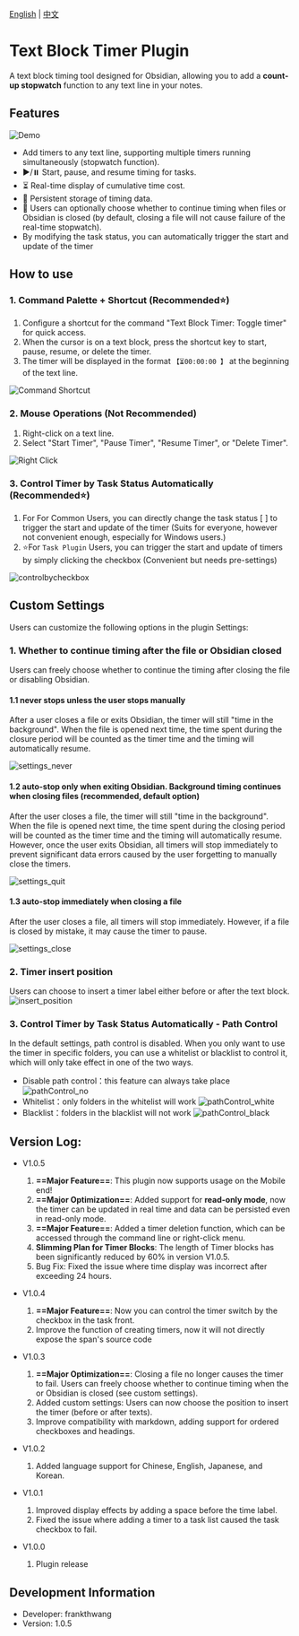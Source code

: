 [English](https://github.com/wth461694678/text-block-timer/blob/main/README.md) | [中文](https://github.com/wth461694678/text-block-timer/blob/main/README.zh.md)

# Text Block Timer Plugin

A text block timing tool designed for Obsidian, allowing you to add a **count-up stopwatch** function to any text line in your notes.

## Features

![Demo](https://github.com/wth461694678/text-block-timer/blob/main/demo/demo.gif)

- Add timers to any text line, supporting multiple timers running simultaneously (stopwatch function).
- ▶️/⏸️ Start, pause, and resume timing for tasks.
- ⏳ Real-time display of cumulative time cost.
- 💾 Persistent storage of timing data.
- 🔄 Users can optionally choose whether to continue timing when files or Obsidian is closed (by default, closing a file will not cause failure of the real-time stopwatch).
- By modifying the task status, you can automatically trigger the start and update of the timer

## How to use

### 1. Command Palette + Shortcut (Recommended⭐️)

1. Configure a shortcut for the command "Text Block Timer: Toggle timer" for quick access.
2. When the cursor is on a text block, press the shortcut key to start, pause, resume, or delete the timer.
3. The timer will be displayed in the format `【⏳00:00:00 】` at the beginning of the text line.

![Command Shortcut](https://github.com/wth461694678/text-block-timer/blob/main/demo/command_shortcut.gif)

### 2. Mouse Operations (Not Recommended)

1. Right-click on a text line.
2. Select "Start Timer", "Pause Timer", "Resume Timer", or "Delete Timer".

![Right Click](https://github.com/wth461694678/text-block-timer/blob/main/demo/right_click.gif)

### 3. Control Timer by Task Status Automatically (Recommended⭐️)

1. For For Common Users, you can directly change the task status [ ] to trigger the start and update of the timer (Suits for everyone, however not convenient enough, especially for Windows users.)
2. ⭐️For `Task Plugin` Users, you can trigger the start and update of timers by simply clicking the checkbox (Convenient but needs pre-settings)

![controlbycheckbox](https://github.com/wth461694678/text-block-timer/blob/main/demo/controlbycheckbox.gif)

## Custom Settings

Users can customize the following options in the plugin Settings:

### 1. Whether to continue timing after the file or Obsidian closed

Users can freely choose whether to continue the timing after closing the file or disabling Obsidian.

#### 1.1 never stops unless the user stops manually

After a user closes a file or exits Obsidian, the timer will still "time in the background". When the file is opened next time, the time spent during the closure period will be counted as the timer time and the timing will automatically resume.

![settings_never](https://github.com/wth461694678/text-block-timer/blob/main/demo/settings_never.gif)

#### 1.2 auto-stop only when exiting Obsidian. Background timing continues when closing files (recommended, default option)

After the user closes a file, the timer will still "time in the background". When the file is opened next time, the time spent during the closing period will be counted as the timer time and the timing will automatically resume.
However, once the user exits Obsidian, all timers will stop immediately to prevent significant data errors caused by the user forgetting to manually close the timers.

![settings_quit](https://github.com/wth461694678/text-block-timer/blob/main/demo/settings_quit.gif)

#### 1.3 auto-stop immediately when closing a file

After the user closes a file, all timers will stop immediately. However, if a file is closed by mistake, it may cause the timer to pause.

![settings_close](https://github.com/wth461694678/text-block-timer/blob/main/demo/settings_close.gif)

### 2. Timer insert position

Users can choose to insert a timer label either before or after the text block.
![insert_position](https://github.com/wth461694678/text-block-timer/blob/main/demo/insert_position.png)

### 3. Control Timer by Task Status Automatically - Path Control

In the default settings, path control is disabled. When you only want to use the timer in specific folders, you can use a whitelist or blacklist to control it, which will only take effect in one of the two ways.

- Disable path control：this feature can always take place
  ![pathControl_no](https://github.com/wth461694678/text-block-timer/blob/main/demo/pathControl_no.gif)
- Whitelist：only folders in the whitelist will work
  ![pathControl_white](https://github.com/wth461694678/text-block-timer/blob/main/demo/pathControl_white.gif)
- Blacklist：folders in the blacklist will not work
  ![pathControl_black](https://github.com/wth461694678/text-block-timer/blob/main/demo/pathControl_black.gif)

## Version Log:
- V1.0.5
  1. **==Major Feature==**: This plugin now supports usage on the Mobile end!
  2. **==Major Optimization==**: Added support for **read-only mode**, now the timer can be updated in real time and data can be persisted even in read-only mode.
  3. **==Major Feature==**: Added a timer deletion function, which can be accessed through the command line or right-click menu.
  4. **Slimming Plan for Timer Blocks**: The length of Timer blocks has been significantly reduced by 60% in version V1.0.5.
  5. Bug Fix: Fixed the issue where time display was incorrect after exceeding 24 hours.

- V1.0.4
  1. **==Major Feature==**: Now you can control the timer switch by the checkbox in the task front.
  2. Improve the function of creating timers, now it will not directly expose the span's source code
- V1.0.3
  1. **==Major Optimization==**: Closing a file no longer causes the timer to fail. Users can freely choose whether to continue timing when the or Obsidian is closed (see custom settings).
  2. Added custom settings: Users can now choose the position to insert the timer (before or after texts).
  3. Improve compatibility with markdown, adding support for ordered checkboxes and headings.
- V1.0.2
  1. Added language support for Chinese, English, Japanese, and Korean.
- V1.0.1
  1. Improved display effects by adding a space before the time label.
  2. Fixed the issue where adding a timer to a task list caused the task checkbox to fail.
- V1.0.0
  1. Plugin release

## Development Information

- Developer: frankthwang
- Version: 1.0.5
